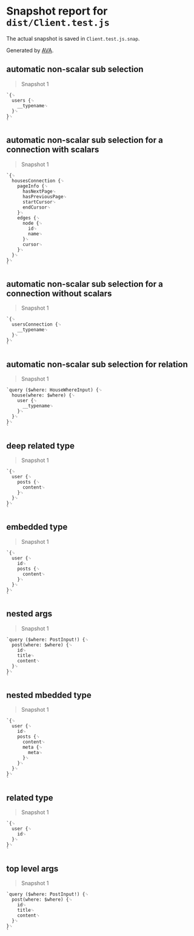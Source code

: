 # Snapshot report for `dist/Client.test.js`

The actual snapshot is saved in `Client.test.js.snap`.

Generated by [AVA](https://ava.li).

## automatic non-scalar sub selection

> Snapshot 1

    `{␊
      users {␊
        __typename␊
      }␊
    }␊
    `

## automatic non-scalar sub selection for a connection with scalars

> Snapshot 1

    `{␊
      housesConnection {␊
        pageInfo {␊
          hasNextPage␊
          hasPreviousPage␊
          startCursor␊
          endCursor␊
        }␊
        edges {␊
          node {␊
            id␊
            name␊
          }␊
          cursor␊
        }␊
      }␊
    }␊
    `

## automatic non-scalar sub selection for a connection without scalars

> Snapshot 1

    `{␊
      usersConnection {␊
        __typename␊
      }␊
    }␊
    `

## automatic non-scalar sub selection for relation

> Snapshot 1

    `query ($where: HouseWhereInput) {␊
      house(where: $where) {␊
        user {␊
          __typename␊
        }␊
      }␊
    }␊
    `

## deep related type

> Snapshot 1

    `{␊
      user {␊
        posts {␊
          content␊
        }␊
      }␊
    }␊
    `

## embedded type

> Snapshot 1

    `{␊
      user {␊
        id␊
        posts {␊
          content␊
        }␊
      }␊
    }␊
    `

## nested args

> Snapshot 1

    `query ($where: PostInput!) {␊
      post(where: $where) {␊
        id␊
        title␊
        content␊
      }␊
    }␊
    `

## nested mbedded type

> Snapshot 1

    `{␊
      user {␊
        id␊
        posts {␊
          content␊
          meta {␊
            meta␊
          }␊
        }␊
      }␊
    }␊
    `

## related type

> Snapshot 1

    `{␊
      user {␊
        id␊
      }␊
    }␊
    `

## top level args

> Snapshot 1

    `query ($where: PostInput!) {␊
      post(where: $where) {␊
        id␊
        title␊
        content␊
      }␊
    }␊
    `
